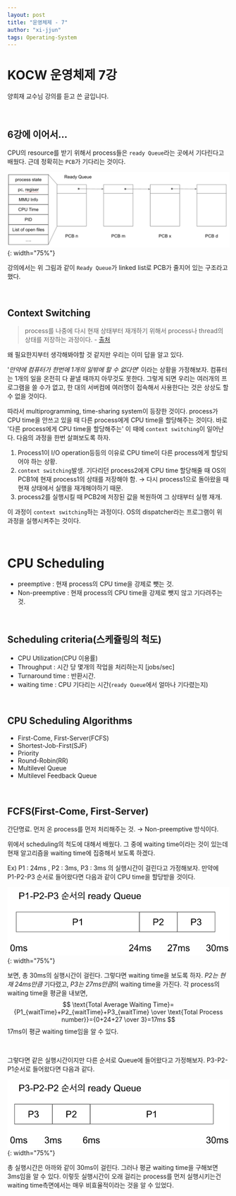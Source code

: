 ```yaml
---
layout: post
title: "운영체제 - 7"
author: "xi-jjun"
tags: Operating-System
---
```


# KOCW 운영체제 7강

양희재 교수님 강의를 듣고 쓴 글입니다.

<br>

## 6강에 이어서...

CPU의 resource를 받기 위해서 process들은 `ready Queue`라는 곳에서 기다린다고 배웠다. 근데 정확히는 `PCB`가 기다리는 것이다.

![os7_1](https://github.com/xi-jjun/xi-jjun.github.io/blob/master/_posts/operating-system/img/os7_1.png?raw=True){: width="75%"}

강의에서는 위 그림과 같이 `Ready Queue`가 linked list로 PCB가 줄지어 있는 구조라고 했다.

<br>

## Context Switching

> process를 나중에 다시 현재 상태부터 재개하기 위해서 process나 thread의 상태를 저장하는 과정이다. - [출처](https://en.wikipedia.org/wiki/Context_switch)

왜 필요한지부터 생각해봐야할 것 같지만 우리는 이미 답을 알고 있다. 

'*만약에 컴퓨터가 한번에 1개의 일밖에 할 수 없다면*' 이라는 상황을 가정해보자. 컴퓨터는 1개의 일을 온전히 다 끝낼 때까지 아무것도 못한다. 그렇게 되면 우리는 여러개의 프로그램을 쓸 수가 없고, 한 대의 서버컴에 여러명이 접속해서 사용한다는 것은 상상도 할 수 없을 것이다.

따라서 multiprogramming, time-sharing system이 등장한 것이다. process가 CPU time을 안쓰고 있을 때 다른 process에게 CPU time을 할당해주는 것이다. 바로 '다른 process에게 CPU time을 할당해주는' 이 때에 `context switching`이 일어난다. 다음의 과정을 한번 살펴보도록 하자.

1. Process1이 I/O operation등등의 이유로 CPU time이 다른 process에게 할당되어야 하는 상황.
2. `context switching`발생. 기다리던 process2에게 CPU time 할당해줄 때 OS의 PCB1에 현재 process1의 상태를 저장해야 함. → 다시 process1으로 돌아왔을 때 현재 상태에서 실행을 재개해야하기 때문.
3. process2를 실행시킬 때 PCB2에 저장된 값을 복원하여 그 상태부터 실행 재개.

이 과정이 `context switching`하는 과정이다. OS의 dispatcher라는 프로그램이 위 과정을 실행시켜주는 것이다.

<br>

# CPU Scheduling

- preemptive : 현재 process의 CPU time을 강제로 뺏는 것.
- Non-preemptive : 현재 process의 CPU time을 강제로 뺏지 않고 기다려주는 것.

<br>

## Scheduling criteria(스케쥴링의 척도)

- CPU Utilization(CPU 이용률)
- Throughput : 시간 당 몇개의 작업을 처리하는지 [jobs/sec]
- Turnaround time : 반환시간.
- waiting time : CPU 기다리는 시간(`ready Queue`에서 얼마나 기다렸는지)

<br>

## CPU Scheduling Algorithms

- First-Come, First-Server(FCFS)
- Shortest-Job-First(SJF)
- Priority
- Round-Robin(RR)
- Multilevel Queue
- Multilevel Feedback Queue

<br>

## FCFS(First-Come, First-Server)

간단명료. 먼저 온 process를 먼저 처리해주는 것. → Non-preemptive 방식이다.

위에서 scheduling의 척도에 대해서 배웠다. 그 중에 waiting time이라는 것이 있는데 현재 알고리즘을 waiting time에 집중해서 보도록 하겠다.

Ex) P1 : 24ms , P2 : 3ms, P3 : 3ms 의 실행시간이 걸린다고 가정해보자. 만약에 P1-P2-P3 순서로 들어왔다면 다음과 같이 CPU time을 할당받을 것이다.

![os7_2](https://github.com/xi-jjun/xi-jjun.github.io/blob/master/_posts/operating-system/img/os7_2.png?raw=True){: width="75%"}

보면, 총 30ms의 실행시간이 걸린다. 그렇다면 waiting time을 보도록 하자. *P2는 현재 24ms만큼* 기다렸고, *P3는 27ms만큼*의 waiting time을 가진다. 각 process의 waiting time을 평균을 내보면,
$$
\text{Total Average Waiting Time}={P1_{waitTime}+P2_{waitTime}+P3_{waitTime} \over \text{Total Process number}}={0+24+27 \over 3}=17ms
$$
17ms이 평균 waiting time임을 알 수 있다. 

<br>

그렇다면 같은 실행시간이지만 다른 순서로 Queue에 들어왔다고 가정해보자. P3-P2-P1순서로 들어왔다면 다음과 같다.

![os7_3](https://github.com/xi-jjun/xi-jjun.github.io/blob/master/_posts/operating-system/img/os7_3.png?raw=True){: width="75%"}

총 실행시간은 아까와 같이 30ms이 걸린다. 그러나 평균 waiting time을 구해보면 3ms임을 알 수 있다. 이렇듯 실행시간이 오래 걸리는 process를 먼저 실행시키는건 waiting time측면에서는 매우 비효율적이라는 것을 알 수 있었다.


